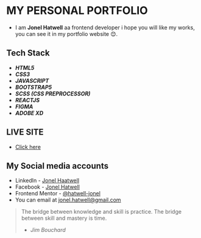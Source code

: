# MY PERSONAL PORTFOLIO

- I am **Jonel Hatwell** aa frontend developer i hope you will like my works, you can see it in my portfolio website :blush:.

## Tech Stack

- **_HTML5_**
- **_CSS3_**
- **_JAVASCRIPT_**
- **_BOOTSTRAP5_**
- **_SCSS (CSS PREPROCESSOR)_**
- **_REACTJS_**
- **_FIGMA_**
- **_ADOBE XD_**

## LIVE SITE

- [Click here](https://jonelhatwell.vercel.app)

## My Social media accounts

- LinkedIn - [Jonel Haatwell](https://www.linkedin.com/in/jonel-hatwell/)
- Facebook - [Jonel Hatwell](https://www.facebook.com/hatwell21/)
- Frontend Mentor - [@hatwell-jonel](https://www.frontendmentor.io/profile/hatwell-jonel)
- You can email at <jonel.hatwell@gmail.com>

> The bridge between knowledge and skill is practice. The bridge between skill and mastery is time.
>
> - <cite>Jim Bouchard<cite>
